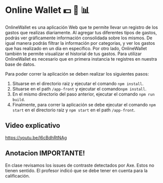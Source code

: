 # Online Wallet :dollar: :calendar: :bar_chart:

OnlineWallet es una aplicación Web que te permite llevar un registro de los gastos que realizas diariamente. Al agregar tus diferentes tipos de gastos, podrás ver gráficamente información consolidada sobre los mismos. De igual manera podrás filtrar la información por categorias, y ver los gastos que has realizado en un día en específico. Por otro lado, OnlineWallet también te permite visualizar el historial de tus gastos. Para utilizar OnlineWallet es necesario que en primera instancia te registres en nuestra base de datos.

Para poder correr la aplicación se deben realizar los siguientes pasos:

1. Situarse en el directorio raiz y ejecutar el comando `npm install`.
2. Situarse en el path `/app-front` y ejecutar el comando`npm install`.
3. En el mismo directorio del paso anterior, ejecutar el comando `npm run build`.
4. Finalmente, para correr la aplicación se debe ejecutar el comando `npm start` en el directorio raiz y `npm start` en el path `/app-front`.

## Video explicativo

https://youtu.be/l6cBdhRtNAg

## Anotacion IMPORTANTE!
En clase revisamos los issues de contraste detectados por Axe. Estos no tienen sentido. El profesor indicó que se debe tener en cuenta para la calificación. 
